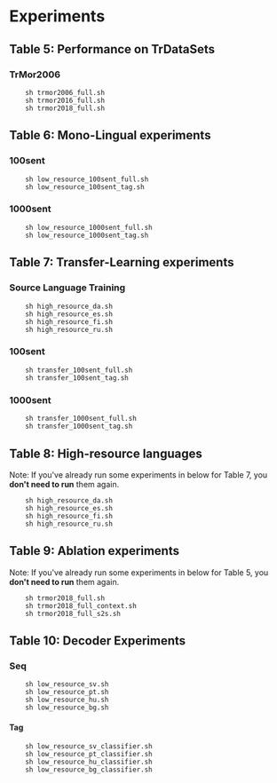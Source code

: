 # Experiments
## Table	5: Performance on TrDataSets
### TrMor2006
```shell
    sh trmor2006_full.sh
    sh trmor2016_full.sh
    sh trmor2018_full.sh
```

## Table 6: Mono-Lingual experiments

### 100sent
```shell
    sh low_resource_100sent_full.sh
    sh low_resource_100sent_tag.sh
```

### 1000sent
```shell
    sh low_resource_1000sent_full.sh
    sh low_resource_1000sent_tag.sh
```


## Table 7: Transfer-Learning experiments
### Source Language Training
```shell
    sh high_resource_da.sh
    sh high_resource_es.sh
    sh high_resource_fi.sh
    sh high_resource_ru.sh
```

### 100sent
```shell
    sh transfer_100sent_full.sh
    sh transfer_100sent_tag.sh
```
### 1000sent
```shell
    sh transfer_1000sent_full.sh
    sh transfer_1000sent_tag.sh
```

## Table 8: High-resource languages
Note: If you've already run some experiments in below for Table 7, you **don't need to run** them again.

```shell
    sh high_resource_da.sh
    sh high_resource_es.sh
    sh high_resource_fi.sh
    sh high_resource_ru.sh
```

## Table 9: Ablation experiments
Note: If you've already run some experiments in below for Table 5, you **don't need to run** them again.

```shell
    sh trmor2018_full.sh
    sh trmor2018_full_context.sh
    sh trmor2018_full_s2s.sh
```

## Table 10: Decoder Experiments
### Seq
```shell
    sh low_resource_sv.sh
    sh low_resource_pt.sh
    sh low_resource_hu.sh
    sh low_resource_bg.sh
```
#### Tag
```shell
    sh low_resource_sv_classifier.sh
    sh low_resource_pt_classifier.sh
    sh low_resource_hu_classifier.sh
    sh low_resource_bg_classifier.sh
```
